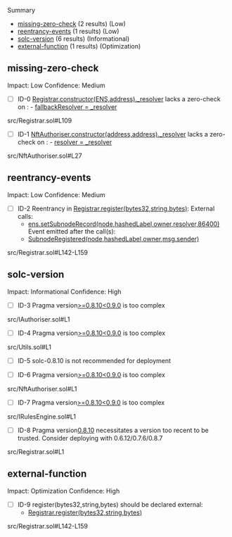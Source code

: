 Summary
 - [missing-zero-check](#missing-zero-check) (2 results) (Low)
 - [reentrancy-events](#reentrancy-events) (1 results) (Low)
 - [solc-version](#solc-version) (6 results) (Informational)
 - [external-function](#external-function) (1 results) (Optimization)
## missing-zero-check
Impact: Low
Confidence: Medium
 - [ ] ID-0
[Registrar.constructor(ENS,address)._resolver](src/Registrar.sol#L109) lacks a zero-check on :
		- [fallbackResolver = _resolver](src/Registrar.sol#L111)

src/Registrar.sol#L109


 - [ ] ID-1
[NftAuthoriser.constructor(address,address)._resolver](src/NftAuthoriser.sol#L27) lacks a zero-check on :
		- [resolver = _resolver](src/NftAuthoriser.sol#L29)

src/NftAuthoriser.sol#L27


## reentrancy-events
Impact: Low
Confidence: Medium
 - [ ] ID-2
Reentrancy in [Registrar.register(bytes32,string,bytes)](src/Registrar.sol#L142-L159):
	External calls:
	- [ens.setSubnodeRecord(node,hashedLabel,owner,resolver,86400)](src/Registrar.sol#L157)
	Event emitted after the call(s):
	- [SubnodeRegistered(node,hashedLabel,owner,msg.sender)](src/Registrar.sol#L158)

src/Registrar.sol#L142-L159


## solc-version
Impact: Informational
Confidence: High
 - [ ] ID-3
Pragma version[>=0.8.10<0.9.0](src/IAuthoriser.sol#L1) is too complex

src/IAuthoriser.sol#L1


 - [ ] ID-4
Pragma version[>=0.8.10<0.9.0](src/Utils.sol#L1) is too complex

src/Utils.sol#L1


 - [ ] ID-5
solc-0.8.10 is not recommended for deployment

 - [ ] ID-6
Pragma version[>=0.8.10<0.9.0](src/NftAuthoriser.sol#L1) is too complex

src/NftAuthoriser.sol#L1


 - [ ] ID-7
Pragma version[>=0.8.10<0.9.0](src/IRulesEngine.sol#L1) is too complex

src/IRulesEngine.sol#L1


 - [ ] ID-8
Pragma version[0.8.10](src/Registrar.sol#L1) necessitates a version too recent to be trusted. Consider deploying with 0.6.12/0.7.6/0.8.7

src/Registrar.sol#L1


## external-function
Impact: Optimization
Confidence: High
 - [ ] ID-9
register(bytes32,string,bytes) should be declared external:
	- [Registrar.register(bytes32,string,bytes)](src/Registrar.sol#L142-L159)

src/Registrar.sol#L142-L159


